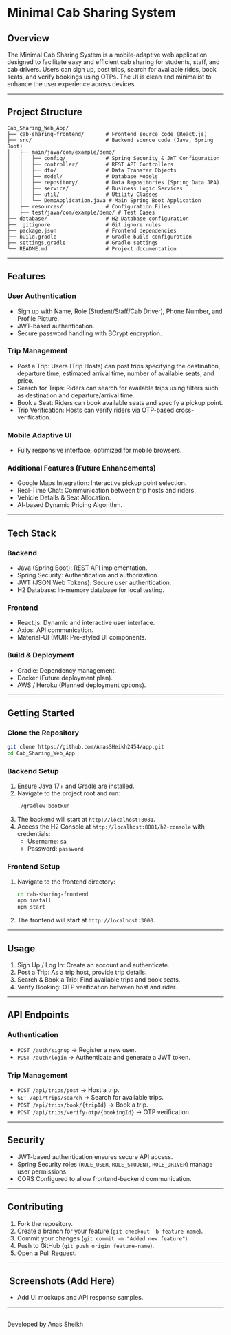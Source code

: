 # Minimal Cab Sharing System

## Overview

The Minimal Cab Sharing System is a mobile-adaptive web application designed to facilitate easy and efficient cab sharing for students, staff, and cab drivers. Users can sign up, post trips, search for available rides, book seats, and verify bookings using OTPs. The UI is clean and minimalist to enhance the user experience across devices.

---

## Project Structure

```
Cab_Sharing_Web_App/
├── cab-sharing-frontend/       # Frontend source code (React.js)
├── src/                        # Backend source code (Java, Spring Boot)
│   ├── main/java/com/example/demo/
│   │   ├── config/             # Spring Security & JWT Configuration
│   │   ├── controller/         # REST API Controllers
│   │   ├── dto/                # Data Transfer Objects
│   │   ├── model/              # Database Models
│   │   ├── repository/         # Data Repositories (Spring Data JPA)
│   │   ├── service/            # Business Logic Services
│   │   ├── util/               # Utility Classes
│   │   └── DemoApplication.java # Main Spring Boot Application
│   ├── resources/              # Configuration Files
│   ├── test/java/com/example/demo/ # Test Cases
├── database/                   # H2 Database configuration
├── .gitignore                  # Git ignore rules
├── package.json                # Frontend dependencies
├── build.gradle                # Gradle build configuration
├── settings.gradle             # Gradle settings
└── README.md                   # Project documentation
```

---

## Features

### User Authentication

- Sign up with Name, Role (Student/Staff/Cab Driver), Phone Number, and Profile Picture.
- JWT-based authentication.
- Secure password handling with BCrypt encryption.

### Trip Management

- Post a Trip: Users (Trip Hosts) can post trips specifying the destination, departure time, estimated arrival time, number of available seats, and price.
- Search for Trips: Riders can search for available trips using filters such as destination and departure/arrival time.
- Book a Seat: Riders can book available seats and specify a pickup point.
- Trip Verification: Hosts can verify riders via OTP-based cross-verification.

### Mobile Adaptive UI

- Fully responsive interface, optimized for mobile browsers.

### Additional Features (Future Enhancements)

- Google Maps Integration: Interactive pickup point selection.
- Real-Time Chat: Communication between trip hosts and riders.
- Vehicle Details & Seat Allocation.
- AI-based Dynamic Pricing Algorithm.

---

## Tech Stack

### Backend

- Java (Spring Boot): REST API implementation.
- Spring Security: Authentication and authorization.
- JWT (JSON Web Tokens): Secure user authentication.
- H2 Database: In-memory database for local testing.

### Frontend

- React.js: Dynamic and interactive user interface.
- Axios: API communication.
- Material-UI (MUI): Pre-styled UI components.

### Build & Deployment

- Gradle: Dependency management.
- Docker (Future deployment plan).
- AWS / Heroku (Planned deployment options).

---

## Getting Started

### Clone the Repository

```bash
git clone https://github.com/AnasSHeikh2454/app.git
cd Cab_Sharing_Web_App
```

### Backend Setup

1. Ensure Java 17+ and Gradle are installed.
2. Navigate to the project root and run:
   ```bash
   ./gradlew bootRun
   ```
3. The backend will start at `http://localhost:8081`.
4. Access the H2 Console at `http://localhost:8081/h2-console` with credentials:
   - Username: `sa`
   - Password: `password`

### Frontend Setup

1. Navigate to the frontend directory:
   ```bash
   cd cab-sharing-frontend
   npm install
   npm start
   ```
2. The frontend will start at `http://localhost:3000`.

---

## Usage

1. Sign Up / Log In: Create an account and authenticate.
2. Post a Trip: As a trip host, provide trip details.
3. Search & Book a Trip: Find available trips and book seats.
4. Verify Booking: OTP verification between host and rider.

---

## API Endpoints

### Authentication

- `POST /auth/signup` → Register a new user.
- `POST /auth/login` → Authenticate and generate a JWT token.

### Trip Management

- `POST /api/trips/post` → Host a trip.
- `GET /api/trips/search` → Search for available trips.
- `POST /api/trips/book/{tripId}` → Book a trip.
- `POST /api/trips/verify-otp/{bookingId}` → OTP verification.

---

## Security

- JWT-based authentication ensures secure API access.
- Spring Security roles (`ROLE_USER`, `ROLE_STUDENT`, `ROLE_DRIVER`) manage user permissions.
- CORS Configured to allow frontend-backend communication.

---

## Contributing

1. Fork the repository.
2. Create a branch for your feature (`git checkout -b feature-name`).
3. Commit your changes (`git commit -m "Added new feature"`).
4. Push to GitHub (`git push origin feature-name`).
5. Open a Pull Request.

---

##  Screenshots (Add Here)

- Add UI mockups and API response samples.

---

##

Developed by Anas Sheikh 

